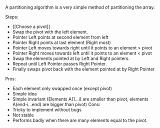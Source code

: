 A partitioning algorithm is a very simple method of partitioning the array.

Steps:
- [[Choose a pivot]]
- Swap the pivot with the left element.
- Pointer Left points at second element from left
- Pointer Right points at last element (Right most)
- Pointer Left moves towards right until it points to an element > pivot
- Pointer Right moves towards left until it points to an element < pivot
- Swap the elements pointed at by Left and Right pointers.
- Repeat until Left Pointer passes Right Pointer.
- Finally swaps pivot back with the element pointed at by Right Pointer

Pros:
- Each element only swapped once (except pivot)
- Simple idea
- Simple invariant (Elements A(1...i) are smaller than pivot, elements A(end-i...end) are bigger than pivot)
Cons:
- Tricky to implement without bugs
- Not stable
- Performs badly when there are many elements equal to the pivot.